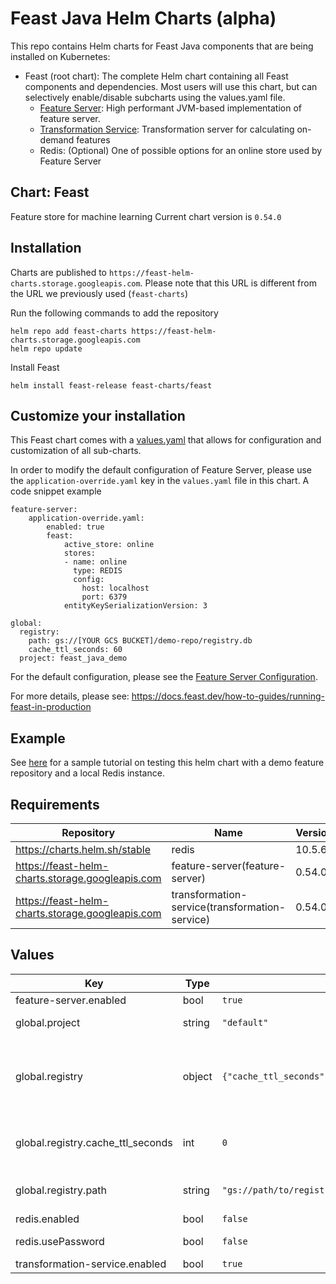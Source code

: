 # Feast Java Helm Charts (alpha)

This repo contains Helm charts for Feast Java components that are being installed on Kubernetes:
* Feast (root chart): The complete Helm chart containing all Feast components and dependencies. Most users will use this chart, but can selectively enable/disable subcharts using the values.yaml file.
    * [Feature Server](charts/feature-server): High performant JVM-based implementation of feature server.
    * [Transformation Service](charts/transformation-service): Transformation server for calculating on-demand features
    * Redis: (Optional) One of possible options for an online store used by Feature Server
   
## Chart: Feast

Feature store for machine learning Current chart version is `0.54.0`

## Installation

Charts are published to `https://feast-helm-charts.storage.googleapis.com`. Please note that this URL is different from the URL we previously used (`feast-charts`)

Run the following commands to add the repository

```
helm repo add feast-charts https://feast-helm-charts.storage.googleapis.com
helm repo update
```

Install Feast
```
helm install feast-release feast-charts/feast
```

## Customize your installation

This Feast chart comes with a [values.yaml](values.yaml) that allows for configuration and customization of all sub-charts.

In order to modify the default configuration of Feature Server, please use the `application-override.yaml` key in the `values.yaml` file in this chart. A code snippet example
```
feature-server:
    application-override.yaml:
        enabled: true
        feast:
            active_store: online
            stores:
            - name: online
              type: REDIS
              config:
                host: localhost
                port: 6379
            entityKeySerializationVersion: 3

global:
  registry:
    path: gs://[YOUR GCS BUCKET]/demo-repo/registry.db
    cache_ttl_seconds: 60
  project: feast_java_demo

```

For the default configuration, please see the [Feature Server Configuration](https://github.com/feast-dev/feast/blob/master/java/serving/src/main/resources/application.yml).

For more details, please see: https://docs.feast.dev/how-to-guides/running-feast-in-production

## Example
See [here](https://github.com/feast-dev/feast/tree/master/examples/java-demo) for a sample tutorial on testing this helm chart with a demo feature repository and a local Redis instance.

## Requirements

| Repository | Name | Version |
|------------|------|---------|
| https://charts.helm.sh/stable | redis | 10.5.6 |
| https://feast-helm-charts.storage.googleapis.com | feature-server(feature-server) | 0.54.0 |
| https://feast-helm-charts.storage.googleapis.com | transformation-service(transformation-service) | 0.54.0 |

## Values

| Key | Type | Default | Description |
|-----|------|---------|-------------|
| feature-server.enabled | bool | `true` |  |
| global.project | string | `"default"` | Project from feature_store.yaml |
| global.registry | object | `{"cache_ttl_seconds":0,"path":"gs://path/to/registry.db"}` | Information about registry managed by Feast Python SDK (must be in sync with feature_store.yaml) |
| global.registry.cache_ttl_seconds | int | `0` | Registry cache (in memory) will be refreshed on this interval |
| global.registry.path | string | `"gs://path/to/registry.db"` | Path to the registry file managed by Feast Python SDK |
| redis.enabled | bool | `false` | Flag to install Redis |
| redis.usePassword | bool | `false` | Disable redis password |
| transformation-service.enabled | bool | `true` |  |